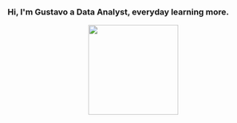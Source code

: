 ### Hi, I'm Gustavo a Data Analyst, everyday learning more.
<div align="center">
  <a href="https://github.com/gussruiz">
  <img height="180em" src="https://github-readme-stats.vercel.app/api/top-langs/?username=gussruiz&layout=compact&theme=gotham"/>
</div>

